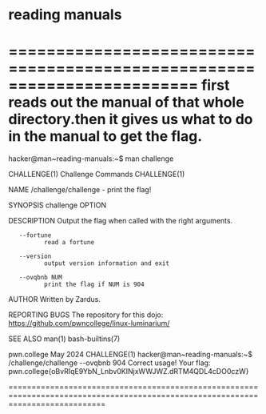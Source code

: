 # reading manuals 
========================================================================
first reads out the manual of that whole directory.then it gives us what to do in the manual to get the flag.
=============================================================================================================
hacker@man~reading-manuals:~$ man challenge

CHALLENGE(1)                                                   Challenge Commands                                                   CHALLENGE(1)

NAME
       /challenge/challenge - print the flag!

SYNOPSIS
       challenge OPTION

DESCRIPTION
       Output the flag when called with the right arguments.

       --fortune
              read a fortune

       --version
              output version information and exit

       --ovqbnb NUM
              print the flag if NUM is 904

AUTHOR
       Written by Zardus.

REPORTING BUGS
       The repository for this dojo: <https://github.com/pwncollege/linux-luminarium/>

SEE ALSO
       man(1) bash-builtins(7)

pwn.college                                                         May 2024                                                        CHALLENGE(1)
hacker@man~reading-manuals:~$ /challenge/challenge  --ovqbnb 904
Correct usage! Your flag: pwn.college{oBvRIqE9YbN_Lnbv0KINjxWWJWZ.dRTM4QDL4cDO0czW}

=================================================================================================================================
